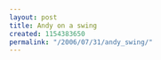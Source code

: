 ```yaml
---
layout: post
title: Andy on a swing
created: 1154383650
permalink: "/2006/07/31/andy_swing/"
---
```


